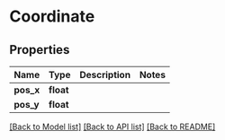 # Coordinate

## Properties
Name | Type | Description | Notes
------------ | ------------- | ------------- | -------------
**pos_x** | **float** |  | 
**pos_y** | **float** |  | 

[[Back to Model list]](../README.md#documentation-for-models) [[Back to API list]](../README.md#documentation-for-api-endpoints) [[Back to README]](../README.md)

